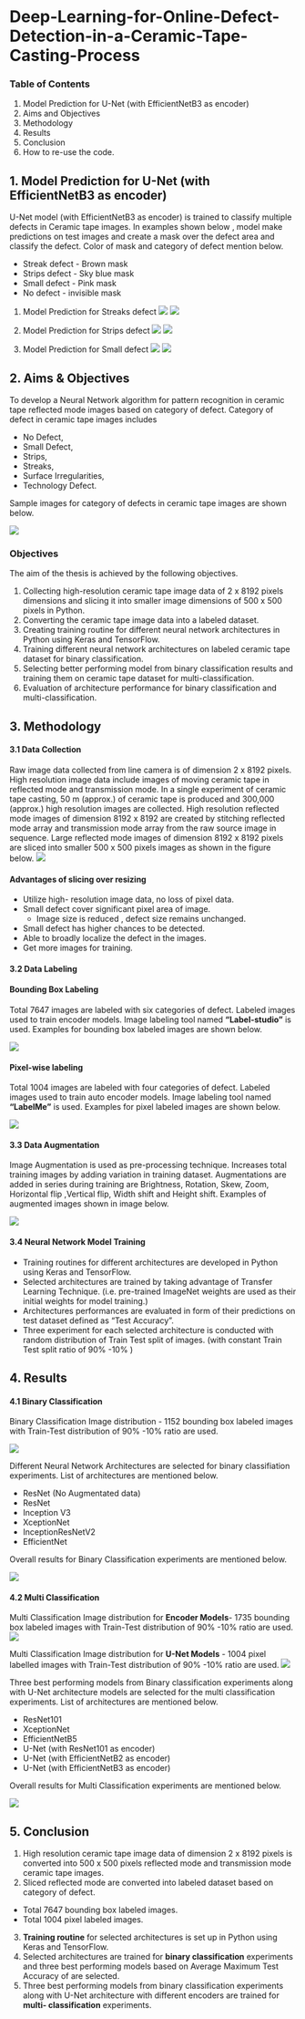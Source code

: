 # Deep-Learning-for-Online-Defect-Detection-in-a-Ceramic-Tape-Casting-Process
### Table of Contents
1. Model Prediction for U-Net (with EfficientNetB3 as encoder)
2. Aims and Objectives
3. Methodology
4. Results 
5. Conclusion
6. How to re-use the code.

## 1. Model Prediction for U-Net (with EfficientNetB3 as encoder)
U-Net model (with EfficientNetB3 as encoder) is trained to classify multiple defects in Ceramic tape images. In examples shown below , model make predictions on test images and create a mask over the defect area and classify the defect. Color of mask and category of defect mention below.

* Streak defect - Brown mask
* Strips defect - Sky blue mask
* Small defect -  Pink mask
* No defect - invisible mask

1. Model Prediction for Streaks defect
![](images/img1.png)
![](images/img2.png)

2. Model Prediction for Strips defect
![](images/img3.png)
![](images/img4.png)

3. Model Prediction for Small defect
![](images/img5.png)
![](images/img6.png)

## 2. Aims & Objectives

To develop a Neural Network algorithm for pattern recognition in ceramic tape reflected mode images based on category of defect. Category of defect in ceramic tape images includes
* No Defect,
* Small Defect,
* Strips,
* Streaks,
* Surface Irregularities,
* Technology Defect.

Sample images for category of defects in ceramic tape images are shown below.

![](images/cat.png)

### Objectives

The aim of the thesis is achieved by the following objectives.

1. Collecting high-resolution ceramic tape image data of 2 x 8192 pixels dimensions and slicing it into smaller image dimensions of 500 x 500 pixels in Python.
2. Converting the ceramic tape image data into a labeled dataset.
3. Creating training routine for different neural network architectures in Python using Keras and TensorFlow.
4. Training different neural network architectures on labeled ceramic tape dataset for binary classification.
5. Selecting better performing model from binary classification results and training them on ceramic tape dataset for multi-classification.
6. Evaluation of architecture performance for binary classification and multi-classification.

## 3. Methodology
#### 3.1 Data Collection
Raw image data collected from line camera is of dimension 2 x 8192 pixels. High resolution image data include images of moving ceramic tape in reflected mode and transmission mode. In a single experiment of ceramic tape casting, 50 m (approx.) of ceramic tape is produced and 300,000 (approx.) high resolution images are collected. High resolution reflected mode images of dimension 8192 x 8192 are created by stitching reflected mode array and transmission mode array from the raw source image in sequence. Large reflected mode images of dimension 8192 x 8192 pixels are sliced into smaller 500 x 500 pixels images as shown in the figure below.
![](images/col.png)
#### <strong>Advantages of slicing over resizing</strong>
* Utilize high- resolution image data, no loss of pixel data.
* Small defect cover significant pixel area of image. 
  * Image size is reduced , defect size remains unchanged.
* Small defect has higher chances to be detected.
* Able to broadly localize the defect in the images.
* Get more images for training.

#### 3.2 Data Labeling

#### Bounding Box Labeling
Total 7647 images are labeled with six categories of defect. Labeled images used to train encoder models. Image labeling tool named **“Label-studio”** is used.
Examples for bounding box labeled images are shown below.

![](images/bound.png)

#### Pixel-wise labeling
Total 1004 images are labeled with four categories of defect. Labeled images used to train auto encoder models. Image labeling tool named **“LabelMe”** is used.
Examples for pixel labeled images are shown below.

![](images/pixels.png)

#### 3.3 Data Augmentation

Image Augmentation is used as pre-processing technique. Increases total training images by adding variation in training dataset. Augmentations are added in series during training are Brightness, Rotation, Skew, Zoom, Horizontal flip ,Vertical flip, Width shift and Height shift. Examples of augmented images shown in image below.

![](images/Aug1.png)

#### 3.4 Neural Network Model Training
* Training routines for different architectures are developed in Python using Keras and TensorFlow.
* Selected architectures are trained by taking advantage of Transfer Learning Technique. (i.e.  pre-trained ImageNet weights are used as their initial weights for model training.)
* Architectures performances are evaluated in form of their predictions on test dataset defined as “Test Accuracy”.
* Three experiment for each selected architecture is conducted with random distribution of Train Test split of images. (with constant Train Test split ratio of 90% -10% )

## 4. Results
#### 4.1 Binary Classification
Binary Classification Image distribution - 1152 bounding box labeled images with Train-Test distribution of 90% -10% ratio are used.

![](images/dist1.png)

Different Neural Network Architectures are selected for binary classifiation experiments. List of architectures are mentioned below.
* ResNet (No Augmentated data)
* ResNet
* Inception V3
* XceptionNet
* InceptionResNetV2
* EfficientNet

Overall results for Binary Classification experiments are mentioned below.

![](images/bin_overall1.png)

#### 4.2 Multi Classification
Multi Classification Image distribution for **Encoder Models**- 1735 bounding box labeled images with Train-Test distribution of 90% -10% ratio are used.
![](images/dist2.png)

Multi Classification Image distribution for **U-Net Models** - 1004 pixel labelled images with Train-Test distribution of 90% -10% ratio are used.
![](images/dist5.png)

Three best performing models from Binary classification experiments along with U-Net architecture models are selected for the multi classification experiments. List of architectures are mentioned below.
* ResNet101
* XceptionNet
* EfficientNetB5
* U-Net (with ResNet101 as encoder)
* U-Net (with EfficientNetB2 as encoder)
* U-Net (with EfficientNetB3 as encoder)

Overall results for Multi Classification experiments are mentioned below.

![](images/multi_overall.png)

## 5. Conclusion
1. High resolution ceramic tape image data of dimension 2 x 8192 pixels is converted into 500 x 500 pixels reflected mode and transmission mode ceramic tape images.
2. Sliced reflected mode are converted into labeled dataset based on category of defect.
 * Total 7647 bounding box labeled images.
 * Total 1004 pixel labeled images.
3. **Training routine** for selected architectures is set up in Python using Keras and TensorFlow.
4. Selected architectures are trained for **binary classification** experiments and  three best performing models based on Average Maximum Test Accuracy of are selected.
5. Three best performing models from binary classification experiments along with U-Net architecture with different encoders are trained for **multi- classification** experiments.








